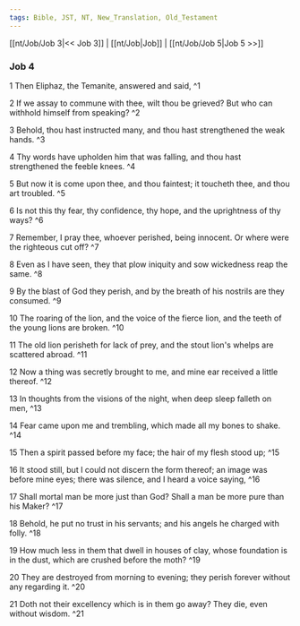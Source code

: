 ```yaml
---
tags: Bible, JST, NT, New_Translation, Old_Testament
---
```


[[nt/Job/Job 3|<< Job 3]] | [[nt/Job|Job]] | [[nt/Job/Job 5|Job 5 >>]]

### Job 4

1 Then Eliphaz, the Temanite, answered and said,  ^1

2 If we assay to commune with thee, wilt thou be grieved? But who can withhold himself from speaking?  ^2

3 Behold, thou hast instructed many, and thou hast strengthened the weak hands.  ^3

4 Thy words have upholden him that was falling, and thou hast strengthened the feeble knees.  ^4

5 But now it is come upon thee, and thou faintest; it toucheth thee, and thou art troubled.  ^5

6 Is not this thy fear, thy confidence, thy hope, and the uprightness of thy ways?  ^6

7 Remember, I pray thee, whoever perished, being innocent. Or where were the righteous cut off?  ^7

8 Even as I have seen, they that plow iniquity and sow wickedness reap the same.  ^8

9 By the blast of God they perish, and by the breath of his nostrils are they consumed.  ^9

10 The roaring of the lion, and the voice of the fierce lion, and the teeth of the young lions are broken.  ^10

11 The old lion perisheth for lack of prey, and the stout lion\'s whelps are scattered abroad.  ^11

12 Now a thing was secretly brought to me, and mine ear received a little thereof.  ^12

13 In thoughts from the visions of the night, when deep sleep falleth on men,  ^13

14 Fear came upon me and trembling, which made all my bones to shake.  ^14

15 Then a spirit passed before my face; the hair of my flesh stood up;  ^15

16 It stood still, but I could not discern the form thereof; an image was before mine eyes; there was silence, and I heard a voice saying,  ^16

17 Shall mortal man be more just than God? Shall a man be more pure than his Maker?  ^17

18 Behold, he put no trust in his servants; and his angels he charged with folly.  ^18

19 How much less in them that dwell in houses of clay, whose foundation is in the dust, which are crushed before the moth?  ^19

20 They are destroyed from morning to evening; they perish forever without any regarding it.  ^20

21 Doth not their excellency which is in them go away? They die, even without wisdom.  ^21

 
